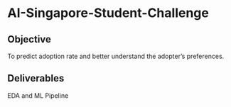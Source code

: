 # AI-Singapore-Student-Challenge

## Objective

To predict adoption rate and better understand the adopter’s preferences.

## Deliverables

EDA and ML Pipeline
